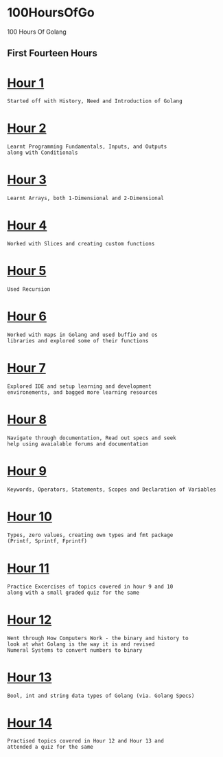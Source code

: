 # 100HoursOfGo
100 Hours Of Golang
## First Fourteen Hours 

# [Hour 1](hour1.go)
    Started off with History, Need and Introduction of Golang

# [Hour 2](hour2.go)
    Learnt Programming Fundamentals, Inputs, and Outputs 
    along with Conditionals

# [Hour 3](hour3.go)
    Learnt Arrays, both 1-Dimensional and 2-Dimensional

# [Hour 4](hour4.go)
    Worked with Slices and creating custom functions

# [Hour 5](hour5.go)
    Used Recursion

# [Hour 6](hour6.go)
    Worked with maps in Golang and used buffio and os 
    libraries and explored some of their functions

# [Hour 7](hour7.go)
    Explored IDE and setup learning and development 
    environements, and bagged more learning resources

# [Hour 8](hour8.go)
    Navigate through documentation, Read out specs and seek 
    help using avaialable forums and documentation

# [Hour 9](hour9.go)
    Keywords, Operators, Statements, Scopes and Declaration of Variables

# [Hour 10](hour10.go)
    Types, zero values, creating own types and fmt package
    (Printf, Sprintf, Fprintf)

# [Hour 11](hour11.go)
    Practice Excercises of topics covered in hour 9 and 10 
    along with a small graded quiz for the same

# [Hour 12](hour12.go)
    Went through How Computers Work - the binary and history to 
    look at what Golang is the way it is and revised 
    Numeral Systems to convert numbers to binary

# [Hour 13](hour13.go)
    Bool, int and string data types of Golang (via. Golang Specs)

# [Hour 14](hour14.go)
    Practised topics covered in Hour 12 and Hour 13 and 
    attended a quiz for the same
